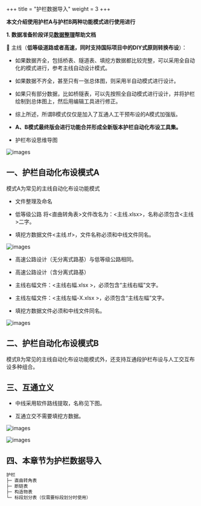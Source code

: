 +++
title = "护栏数据导入"
weight = 3
+++

**本文介绍使用护栏A与护栏B两种功能模式进行使用进行**

**1. 数据准备阶段详见[数据整理](/data/readme.md)帮助文档**

👋 主线（**低等级道路或者高速，同时支持国际项目中的DIY式原则转换布设**）：

- 如果数据齐全，包括桥表、隧道表、填挖方数据都比较完整，可以采用全自动化的模式进行，参考主线自动设计模式。

- 如果数据不齐全，甚至只有一张总体图，则采用半自动模式进行设计。

- 如果只有部分数据，比如桥隧表，可以先按照全自动模式进行设计，并将护栏绘制到总体图上，然后用编辑工具进行修正。

- 综上所述，所谓B模式仅仅是加入了互通人工干预布设的A模式加强版。

- **A、B模式最终版会进行功能合并形成全新版本护栏自动化布设工具集。**

- 护栏布设思维导图

![images](/images/docs/import/guardrail/guardrailinto.png)

## 一、护栏自动化布设模式A

模式A为常见的主线自动化布设功能模式

- 文件整理及命名

- 低等级公路 将<直曲转角表>文件改名为：<主线.xlsx>，名称必须包含<主线>二字。

- 填挖方数据文件<主线.tf>，文件名称必须和中线文件同名。

![images](/images/docs/import/guardrail/Low-grade.png)

- 高速公路设计（无分离式路基）与低等级公路相同。

- 高速公路设计（含分离式路基）

- 主线右幅文件：<主线右幅.xlsx >，必须包含“主线右幅”文字。

- 主线左幅文件：<主线左幅-X.xlsx >，必须包含“主线左幅”文字。

- 填挖方数据文件必须和中线文件同名。

![images](/images/docs/import/guardrail/highway1.png)

## 二、护栏自动化布设模式B

模式B为常见的主线自动化布设功能模式外，还支持互通段护栏布设与人工交互布设多种组合。

## 三、互通立义

- 中线采用软件路线提取，名称见下图。

- 互通立交不需要填挖方数据。

![images](/images/docs/import/guardrail/roadtouch.png)

![images](/images/docs/import/guardrail/interchange.png)

## 四、本章节为护栏数据导入

```txt
护栏
├─ 直曲转角表
├─ 断链表
├─ 构造物表
└─ 标段划分表（仅需要标段划分时使用）
```
